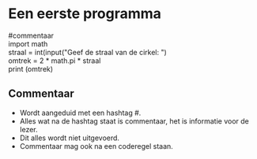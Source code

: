 # Een eerste programma

#commentaar <br>
import math<br>
straal = int(input("Geef de straal van de cirkel: ")<br>
omtrek = 2 * math.pi * straal<br>
print (omtrek)

## Commentaar
* Wordt aangeduid met een hashtag #.
* Alles wat na de hashtag staat is commentaar, het is informatie voor de lezer.
* Dit alles wordt niet uitgevoerd.
* Commentaar mag ook na een coderegel staan.


